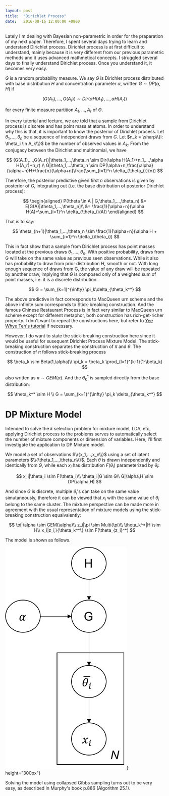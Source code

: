 ```yaml
---
layout: post
title:  "Dirichlet Process"
date:   2016-08-16 12:00:00 +0800
---
```

Lately I'm dealing with Bayesian non-parametric in order for the praparation of my next paper. Therefore, I spent several days trying to learn and understand Dirichlet process. Dirichlet process is at first difficult to understand, mainly because it is very different from our previous parametric methods and it uses advanced mathmetical concepts. I struggled several days to finally understand Dirichlet process. Once you understand it, it becomes very easy.

$G$ is a random probability measure. We say $G$ is Dirichlet process distributed with base distribution $H$ and concentration parameter $\alpha$, written $G \sim DP(\alpha,H)$ if

$$
(G(A_1),...,G(A_r)) \sim Dir(\alpha H(A_1),...,\alpha H(A_r))
$$

for every finite measure partition $A_1,...,A_r$ of $\Theta$.

In every tutorial and lecture, we are told that a sample from Dirichlet process is discrete and has point mass at atoms. In order to understand why this is that, it is important to know the posterior of Dirichlet process.
Let $\theta_1,...,\theta_n$ be a sequence of independent draws from $G$. 
Let $n_k = \sharp\\{i: \theta_i \in A_k\\}$ be the number of observed values in $A_k$. From the conjugacy between the Dirichlet and multinomial, we have

$$
(G(A_1),...,G(A_r))|\theta_1,...,\theta_n \sim Dir(\alpha H(A_1)+n_1,...,\alpha H(A_r)+n_r) \\
G|\theta_1,...\theta_n \sim DP(\alpha+n,\frac{\alpha}{\alpha+n}H+\frac{n}{\alpha+n}\frac{\sum_{i=1}^n \delta_{\theta_i}}{n})
$$

Therefore, the posterior predictive given first $n$ observations is given by posterior of $G$, integrating out (i.e. the base distribution of posterior Dirichlet process):

$$
\begin{aligned}
P(\theta \in A | G,\theta_1,...,\theta_n) &= E[G(A)|\theta_1,...,\theta_n]\\
&= \frac{1}{\alpha+n}(\alpha H(A)+\sum_{i=1}^n \delta_{\theta_i}(A))
\end{aligned}
$$

That is to say:

$$
\theta_{n+1}|\theta_1,...,\theta_n \sim \frac{1}{\alpha+n}(\alpha H + \sum_{i=1}^n \delta_{\theta_i})
$$

This in fact show that a sample from Dirichlet process has point masses located at the previous draws $\theta_1,...,\theta_n$. With positive probability, draws from G will take on the same value as previous seen observations. While it also has probability to draw from prior distribution $H$, smooth or not. With long enough sequence of draws from G, the value of any draw will be repeated by another draw, implying that $G$ is composed only of a weighted sum of point masses, i.e. it is a discrete distribution.

$$
G = \sum_{k=1}^{\infty} \pi_k\delta_{\theta_k^*}
$$

The above predictive in fact corresponds to MacQueen urn scheme and the above infinite sum corresponds to Stick-breaking construction. And the famous Chinese Restaurant Process is in fact very similar to MacQueen urn scheme except for different metaphor, both construction has rich-get-richer property. I don't want to repeat the constructions here, but refer to [Yee Whye Teh's tutorial](http://videolectures.net/mlss07_teh_dp/) if necessary.

However, I do want to state the stick-breaking construction here since it would be useful for susequent Dirichlet Process Mixture Model. The stick-breaking construction separates the construction of $\pi$ and $\theta$. The construction of $\pi$ follows stick-breaking process

$$
\beta_k \sim Beta(1,\alpha)\\
\pi_k = \beta_k \prod_{l=1}^{k-1}(1-\beta_k)
$$ 

also written as $\pi \sim GEM(\alpha)$. And the $\theta_k^*$ is sampled directly from the base distribution:

$$
\theta_k^* \sim H \\
G = \sum_{k=1}^{\infty} \pi_k \delta_{\theta_k^*}
$$

# DP Mixture Model
Intended to solve the $k$ selection problem for mixture model, LDA, etc, applying Dirichlet process to the problems serves to automatically select the number of mixture components or dimension of variables. Here, I'll first investigate the application to DP Mixture model.

We model a set of observations $\\{x_1,...,x_n\\}$ using a set of latent parameters $\\{\theta_1,...,\theta_n\\}$. Each $\theta$ is drawn independently and identically from $G$, while each $x_i$ has distribution $F(\theta_i)$ parameterized by $\theta_i$:

$$
x_i|\theta_i \sim F(\theta_i)\\
\theta_i|G \sim G\\
G|\alpha,H \sim DP(\alpha,H)
$$

And since $G$ is discrete, multiple $\theta_i$'s can take on the same value simutaneously, therefore it can be viewed that $x_i$ with the same value of $\theta_i$ belong to the same cluster. The mixture perspective can be made more in agreement with the usual representation of mixture models using the stick-breaking construction equaivalently:

$$
\pi|\alpha \sim GEM(\alpha)\\
z_i|\pi \sim Multi(\pi)\\
\theta_k^*|H \sim H\\
x_i|z_i,\{\theta_k^*\} \sim F(\theta_{z_i}^*)
$$

The model is shown as follows.

![DP Mixture Model](/assets/2016-08-16-DPMM.png){: height="300px"}

Solving the model using collapsed Gibbs sampling turns out to be very easy, as described in Murphy's book p.886 (Algorithm 25.1).
